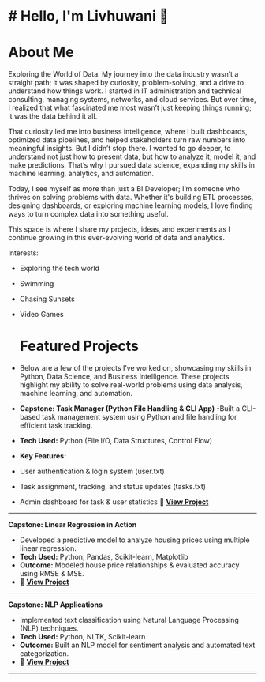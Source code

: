 # # Hello, I'm Livhuwani 👋

# About Me

Exploring the World of Data.
My journey into the data industry wasn’t a straight path; it was shaped by curiosity, problem-solving, and a drive to understand how things work. I started in IT administration and technical consulting, managing systems, networks, and cloud services. But over time, I realized that what fascinated me most wasn’t just keeping things running; it was the data behind it all.

That curiosity led me into business intelligence, where I built dashboards, optimized data pipelines, and helped stakeholders turn raw numbers into meaningful insights. But I didn’t stop there. I wanted to go deeper, to understand not just how to present data, but how to analyze it, model it, and make predictions. That’s why I pursued data science, expanding my skills in machine learning, analytics, and automation.

Today, I see myself as more than just a BI Developer; I’m someone who thrives on solving problems with data. Whether it's building ETL processes, designing dashboards, or exploring machine learning models, I love finding ways to turn complex data into something useful.

This space is where I share my projects, ideas, and experiments as I continue growing in this ever-evolving world of data and analytics.

Interests:

- Exploring the tech world
- Swimming
- Chasing Sunsets
- Video Games

  # Featured Projects

- Below are a few of the projects I’ve worked on, showcasing my skills in Python, Data Science, and Business Intelligence. These projects highlight my ability to solve real-world problems using data analysis, machine learning, and automation.

- **Capstone: Task Manager (Python File Handling & CLI App)**
-Built a CLI-based task management system using Python and file handling for efficient task tracking.
- **Tech Used:** Python (File I/O, Data Structures, Control Flow)
- **Key Features:**
- User authentication & login system (user.txt)
- Task assignment, tracking, and status updates (tasks.txt)
- Admin dashboard for task & user statistics
🔗 **[View Project](https://github.com/Livhuwani96/Data-Science-Projects/tree/main/Capstone%20Project%20-%20Files)**

---

**Capstone: Linear Regression in Action**
- Developed a predictive model to analyze housing prices using multiple linear regression.
- **Tech Used:** Python, Pandas, Scikit-learn, Matplotlib
- **Outcome:** Modeled house price relationships & evaluated accuracy using RMSE & MSE.
- 🔗 **[View Project](https://github.com/Livhuwani96/Data-Science-Projects/tree/main/Capstone%20Project%20-%20Linear%20Regression%20in%20Action)**

---

**Capstone: NLP Applications**
- Implemented text classification using Natural Language Processing (NLP) techniques.
- **Tech Used:** Python, NLTK, Scikit-learn
- **Outcome:** Built an NLP model for sentiment analysis and automated text categorization.
- 🔗 **[View Project](https://github.com/Livhuwani96/Data-Science-Projects/tree/main/Capstone%20Project%20-%20NLP%20Applications)**

----



